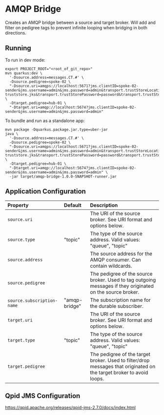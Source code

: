 # AMQP Bridge

Creates an AMQP bridge between a source and target broker. Will add and filter on pedigree tags to prevent infinite looping when bridging in both directions.

## Running

To run in dev mode:

```aiignore
export PROJECT_ROOT="<root_of_git_repo>"
mvn quarkus:dev \
  '-Dsource.address=messages.CT.#' \
  -Dsource.pedigree=spoke-02 \
  "-Dsource.uri=amqps://localhost:5671?jms.clientID=spoke-02-sender&jms.username=admin&jms.password=admin&transport.trustStoreLocation=$PROJECT_ROOT/artemis/tls/client-truststore.jks&transport.trustStorePassword=password&transport.trustStoreType=PKCS12" \
  -Dtarget.pedigree=hub-01 \
  "-Dtarget.uri=amqp://localhost:5674?jms.clientID=spoke-02-sender&jms.username=admin&jms.password=admin"
```

To bundle and run as a standalone app:

```
mvn package -Dquarkus.package.jar.type=uber-jar
java \
  '-Dsource.address=messages.CT.#' \
  -Dsource.pedigree=spoke-02 \
  "-Dsource.uri=amqps://localhost:5671?jms.clientID=spoke-02-sender&jms.username=admin&jms.password=admin&transport.trustStoreLocation=$PROJECT_ROOT/artemis/tls/client-truststore.jks&transport.trustStorePassword=password&transport.trustStoreType=PKCS12" \
  -Dtarget.pedigree=hub-01 \
  "-Dtarget.uri=amqp://localhost:5674?jms.clientID=spoke-02-sender&jms.username=admin&jms.password=admin" \
  -jar target/amqp-bridge-1.0.0-SNAPSHOT-runner.jar
```

## Application Configuration

| Property                   | Default       | Description                                                                                                          |
|:---------------------------|:--------------|:---------------------------------------------------------------------------------------------------------------------|
| `source.uri`               |               | The URI of the source broker. See URI format and options below.                                                      |
| `source.type`              | "topic"       | The type of the source address. Valid values: "queue", "topic"                                                       |
| `source.address`           |               | The source address for the AMQP consumer. Can contain wildcards.                                                     |
| `source.pedigree`          |               | The pedigree of the source broker. Used to tag outgoing messages if they originated on the source broker.            |
| `source.subscription-name` | "amqp-bridge" | The subscription name for the durable subscriber.                                                                    |
| `target.uri`               |               | The URI of the source broker. See URI format and options below.                                                      |
| `target.type`              | "topic"       | The type of the source address. Valid values: "queue", "topic"                                                       |
| `target.pedigree`          |               | The pedigree of the target broker. Used to filter/drop messages that originated on the target broker to avoid loops. |

## Qpid JMS Configuration

https://qpid.apache.org/releases/qpid-jms-2.7.0/docs/index.html
